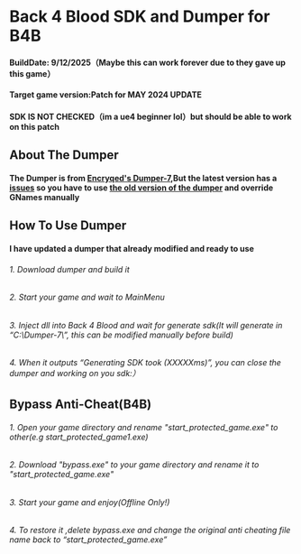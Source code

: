 # Back 4 Blood SDK and Dumper for B4B

#### BuildDate: 9/12/2025（Maybe this can work forever due to they gave up this game）
#### Target game version:Patch for MAY 2024 UPDATE
#### SDK IS NOT CHECKED（im a ue4 beginner lol）but should be able to work on this patch
### 
## About The Dumper

#### The Dumper is from [Encryqed's Dumper-7](https://github.com/Encryqed/Dumper-7),But the latest version has a [issues](https://github.com/Encryqed/Dumper-7/issues/292) so you have to use [the old version of the dumper](https://github.com/Encryqed/Dumper-7/tree/a1c081109d3191eaba140f6f26f2daf9fd102b7c) and override GNames manually
## How To Use Dumper
#### I have updated a dumper that already modified and ready to use
###### 1. Download dumper and build it
###### 2. Start your game and wait to MainMenu
###### 3. Inject dll into Back 4 Blood and wait for generate sdk(It will generate in “C:\Dumper-7\”, this can be modified manually before build)
###### 4. When it outputs “Generating SDK took (XXXXXms)”, you can close the dumper and working on you sdk:）
### 
## Bypass Anti-Cheat(B4B)
###### 1. Open your game directory and rename "start_protected_game.exe" to other(e.g start_protected_game1.exe)
###### 2. Download "bypass.exe" to your game directory and rename it to "start_protected_game.exe"
###### 3. Start your game and enjoy(Offline Only!)
###### 4. To restore it ,delete bypass.exe and change the original anti cheating file name back to “start_protected_game.exe”




